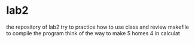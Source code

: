 # lab2
the repository of lab2
try to practice how to use class and review makefile to compile the program
think of the way to make 5 homes 4 in calculat 
